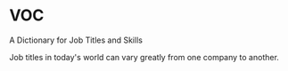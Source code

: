 # VOC
A Dictionary for Job Titles and Skills

Job titles in today's world can vary greatly from one company to another.
